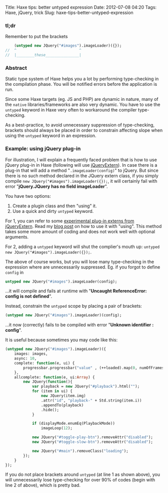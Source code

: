 Title: Haxe tips: better untyped expression
Date: 2012-07-08 04:20
Tags: Haxe, jQuery, trick
Slug: haxe-tips-better-untyped-expression

### tl;dr

Remember to put the brackets
```haxe
    (untyped new JQuery("#images").imageLoader)({});
//  ^                            ^
//  |________these_______________|
```

### Abstract

Static type system of Haxe helps you a lot by performing type-checking
in the compilation phase. You will be notified errors before the
application is run.

Since some Haxe targets (eg. JS and PHP) are dynamic in nature, many of
the `native` libraries/frameworks are also very dynamic. You have to use
the `untyped` keyword in Haxe very often to workaround the compiler
type-checking.

As a best-practice, to avoid unnecessary suppression of type-checking,
brackets should always be placed in order to constrain affecting slope
when using the `untyped` keyword in an expression.

### Example: using jQuery plug-in

For illustration, I will explain a frequently faced problem that is how
to use jQuery plug-in in Haxe (following will use [jQueryExtern][]). In
case there is a plug-in that will add a method "`.imageLoader(config)`"
to jQuery. But since there is no such method declared in the JQuery
extern class, if you simply compile `new JQuery("#images").imageLoader({});`, 
it will certainly fail with error "**jQuery.JQuery has no field imageLoader**".

You have two options:

1.  Create a plugin class and then "using" it.
2.  Use a quick and dirty `untyped` keyword.

For 1, you can refer to some [experimental plug-in externs from
jQueryExtern][]. Read my [blog post][] on how to use it with "using".
This method takes some more amount of coding and does not work well with
optional arguments.

For 2, adding a `untyped` keyword will shut the complier's mouth up:
`untyped new JQuery("#images").imageLoader({});`.

The above of course works, but you will lose many type-checking in the
expression where are unnecessarily suppressed. Eg. if you forgot to
define `config` in

```haXe
untyped new JQuery("#images").imageLoader(config);
```

...it will compile and fails at runtime with "**Uncaught ReferenceError:
config is not defined**".

Instead, constrain the `untyped` scope by placing a pair of brackets:

```haXe
(untyped new JQuery("#images").imageLoader)(config);
```

...it now (correctly) fails to be compiled with error "**Unknown
identifier : config**".

It is useful because sometimes you may code like this:

```haXe
(untyped new JQuery("#images").imageLoader)({
    images: images,
    async: 10,
    complete: function(e, ui) {
        progressbar.progressbar("value" , (++loaded).map(0, numOfFrames, 0, 100));
    },
    allcomplete: function(e, ui:Array) {
        new JQuery(function(){
            var playback = new JQuery("#playback").html("");
            for (item in ui) {
                new JQuery(item.img)
                .attr("id", "playback-" + Std.string(item.i))
                .appendTo(playback)
                .hide();
            }

            if (displayMode.enumEq(PlaybackMode))
                imageLoop(12);

            new JQuery("#toggle-play-btn").removeAttr("disabled");
            new JQuery("#toggle-slow-btn").removeAttr("disabled");

            new JQuery("#main").removeClass("loading");
        });
    }
});
```

If you do not place brackets around `untyped` (at line 1 as shown
above), you will unnecessarily lose type-checking for over 90% of codes
(begin with line 2 of above), which is pretty bad.

  [jQueryExtern]: https://github.com/andyli/jQueryExternForHaxe
  [experimental plug-in externs from jQueryExtern]: https://github.com/andyli/jQueryExternForHaxe/tree/master/jQuery/plugins
  [blog post]: http://blog.onthewings.net/2010/08/03/using-jquery-in-haxe/
